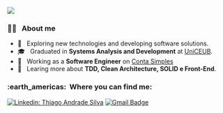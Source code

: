 ![](https://komarev.com/ghpvc/?username=thiagoadsix&color=006bed)

<h3> 👨‍💻 &nbsp; About me </h3>

- 🤔 &nbsp; Exploring new technologies and developing software solutions.
- 🎓 &nbsp; Graduated in **Systems Analysis and Development** at <a href="https://www.uniceub.br/">UniCEUB</a>.
- 💼 &nbsp; Working as a **Software Engineer** on <a href="https://contasimples.com/">Conta Simples</a>
- 🌱 &nbsp; Learing more about **TDD, Clean Architecture, SOLID e Front-End**.

<h3> :earth_americas: &nbsp;Where you can find me: </h3> 

[![Linkedin: Thiago Andrade Silva](https://img.shields.io/badge/-thiagoandradesilva-blue?style=flat-square&logo=Linkedin&logoColor=white&link=https://www.linkedin.com/in/thiago-andrade-silva/)](https://www.linkedin.com/in/thiago-andrade-silva/)
[![Gmail Badge](https://img.shields.io/badge/-thiago.adsix@gmail.com-006bed?style=flat-square&logo=Gmail&logoColor=white&link=mailto:thiago.adsix@gmail.com)](mailto:thiago.adsix@gmail.com)
